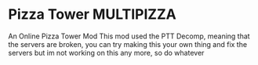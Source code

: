 # Pizza Tower MULTIPIZZA
 An Online Pizza Tower Mod
This mod used the PTT Decomp, meaning that the servers are broken, you can try making this your own thing and fix the servers but im not working on this any more, so do whatever
